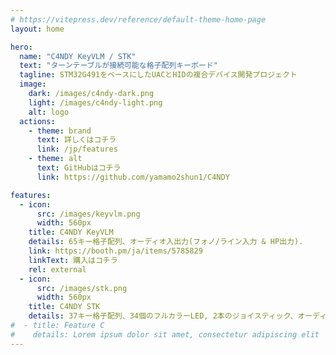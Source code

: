 ```yaml
---
# https://vitepress.dev/reference/default-theme-home-page
layout: home

hero:
  name: "C4NDY KeyVLM / STK"
  text: "ターンテーブルが接続可能な格子配列キーボード"
  tagline: STM32G491をベースにしたUACとHIDの複合デバイス開発プロジェクト
  image:
    dark: /images/c4ndy-dark.png
    light: /images/c4ndy-light.png
    alt: logo
  actions:
    - theme: brand
      text: 詳しくはコチラ
      link: /jp/features
    - theme: alt
      text: GitHubはコチラ
      link: https://github.com/yamamo2shun1/C4NDY 

features:
  - icon:
      src: /images/keyvlm.png
      width: 560px
    title: C4NDY KeyVLM
    details: 65キー格子配列、オーディオ入出力(フォノ/ライン入力 & HP出力).
    link: https://booth.pm/ja/items/5785829
    linkText: 購入はコチラ
    rel: external
  - icon:
      src: /images/stk.png
      width: 560px
    title: C4NDY STK
    details: 37キー格子配列、34個のフルカラーLED, 2本のジョイスティック、オーディオ入出力(フォノ/ライン入力 & HP出力).
#  - title: Feature C
#    details: Lorem ipsum dolor sit amet, consectetur adipiscing elit
---
```


